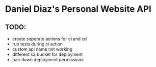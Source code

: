 # Daniel Diaz's Personal Website API

## TODO:
- create seperate actions for ci and cd
- run tests during ci action
- custom api name not working
- different s3 bucket for deployment
- pair down deployment permissions